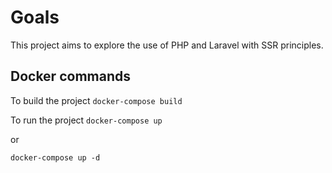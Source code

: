 # Goals
This project aims to explore the use of PHP and Laravel with SSR principles.

## Docker commands
To build the project
```docker-compose build```

To run the project
```docker-compose up```

or

```docker-compose up -d```